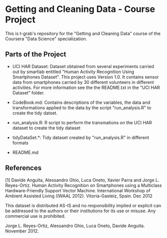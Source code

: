 Getting and Cleaning Data - Course Project
==========================================
This is t-grab's repository for the "Getting and Cleaning Data" course 
of the Coursera "Data Science" specialization.

## Parts of the Project

- UCI HAR Dataset: Dataset obtained from several experiments carried out by smartlab entitled
"Human Activity Recognition Using Smartphones Dataset". This project uses Version 1.0. It contains
sensor data from smartphones carried by 30 different volunteers in different activities. For more information
see the the README.txt in the "UCI HAR Dataset" folder.

- CodeBook.md: Contains descriptions of the variables, the data and transformations applied to the 
data by the script "run_analysis.R" to create the tidy datset.

- run_analysis.R: R script to perform the transmations on the UCI HAR dataset to create the tidy dataset

- tidyDataSet.*: Tidy dataset created by "run_analysis.R" in different formats

- README.md

## References

[1] Davide Anguita, Alessandro Ghio, Luca Oneto, Xavier Parra and Jorge L. Reyes-Ortiz. Human Activity Recognition on Smartphones using a Multiclass Hardware-Friendly Support Vector Machine. International Workshop of Ambient Assisted Living (IWAAL 2012). Vitoria-Gasteiz, Spain. Dec 2012

This dataset is distributed AS-IS and no responsibility implied or explicit can be addressed to the authors or their institutions for its use or misuse. Any commercial use is prohibited.

Jorge L. Reyes-Ortiz, Alessandro Ghio, Luca Oneto, Davide Anguita. November 2012.